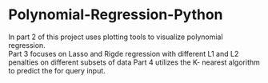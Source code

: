 # Polynomial-Regression-Python

In part 2 of this project uses plotting tools to visualize polynomial regression.      
Part 3 focuses on Lasso and Rigde regression with different L1 and L2 penalties on different subsets of data
Part 4 utilizes the K- nearest algorithm to predict the for query input.
